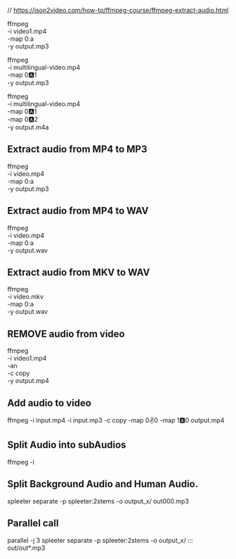 // https://json2video.com/how-to/ffmpeg-course/ffmpeg-extract-audio.html


ffmpeg \
    -i video1.mp4 \
    -map 0:a \
    -y output.mp3 


ffmpeg \
    -i multilingual-video.mp4 \
    -map 0:a:1 \
    -y output.mp3 

ffmpeg \
    -i multilingual-video.mp4 \
    -map 0:a:1 \
    -map 0:a:2 \
    -y output.m4a


## Extract audio from MP4 to MP3
ffmpeg \
    -i video.mp4 \
    -map 0:a \
    -y output.mp3


## Extract audio from MP4 to WAV
ffmpeg \
    -i video.mp4 \
    -map 0:a \
    -y output.wav


## Extract audio from MKV to WAV
ffmpeg \
    -i video.mkv \
    -map 0:a \
    -y output.wav


## REMOVE audio from video
ffmpeg \
    -i video1.mp4 \
    -an \
    -c copy \
    -y output.mp4 


## Add audio to video
ffmpeg -i input.mp4 -i input.mp3 -c copy -map 0:v:0 -map 1:a:0 output.mp4


## Split Audio into subAudios
ffmpeg -i <Audio>.mp3 -f segment -segment_time 30 -c copy out%03d.mp3


## Split Background Audio and Human Audio.
spleeter separate -p spleeter:2stems -o output_x/ out000.mp3


## Parallel call
parallel -j 3 spleeter separate -p spleeter:2stems -o output_x/ :::  out/out*.mp3
